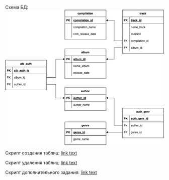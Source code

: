 Схема БД:
![Screenshot](db-traks.png)

Скрипт создания таблиц:
 [link text](create_db.sql)

Скрипт удаления таблиц:
 [link text](drop.sql)

Скрипт дополнительного задания:
 [link text](create_db_no3.sql)